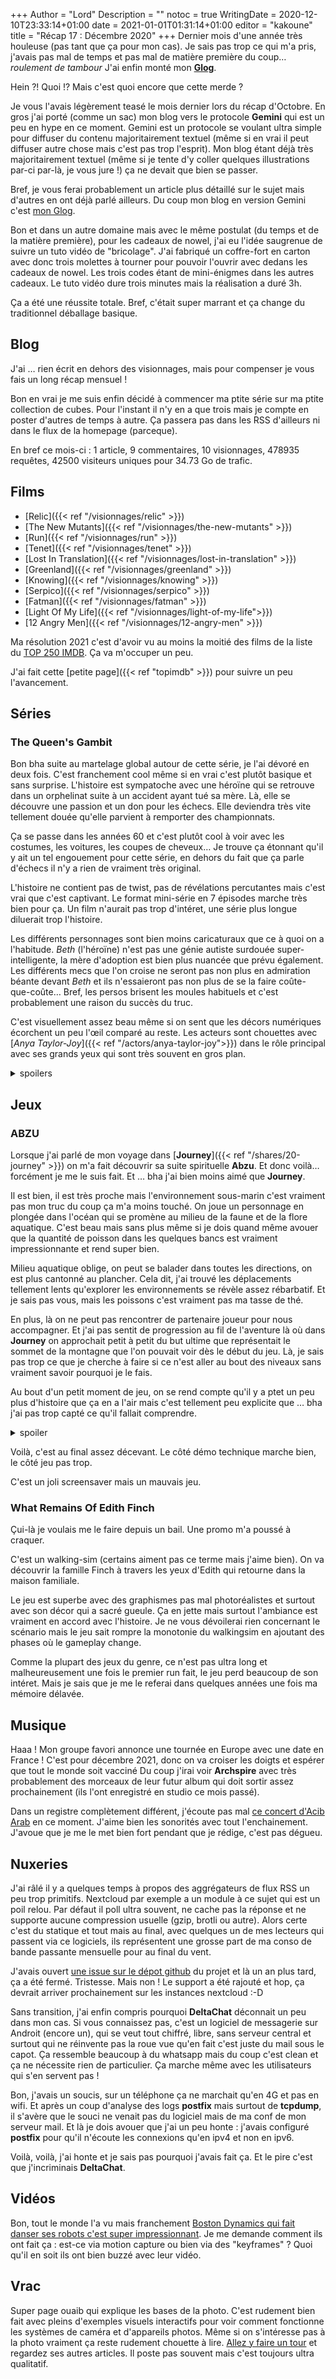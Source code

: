 +++
Author = "Lord"
Description = ""
notoc = true
WritingDate = 2020-12-10T23:33:14+01:00
date = 2021-01-01T01:31:14+01:00
editor = "kakoune"
title = "Récap 17 : Décembre 2020"
+++
Dernier mois d'une année très houleuse (pas tant que ça pour mon cas).
Je sais pas trop ce qui m'a pris, j'avais pas mal de temps et pas mal de matière première du coup…
*roulement de tambour*
J'ai enfin monté mon **[Glog](gemini://lord.re)**.

Hein ?! Quoi !?
Mais c'est quoi encore que cette merde ?

Je vous l'avais légèrement teasé le mois dernier lors du récap d'Octobre.
En gros j'ai porté (comme un sac) mon blog vers le protocole **Gemini** qui est un peu en hype en ce moment.
Gemini est un protocole se voulant ultra simple pour diffuser du contenu majoritairement textuel (même si en vrai il peut diffuser autre chose mais c'est pas trop l'esprit).
Mon blog étant déjà très majoritairement textuel (même si je tente d'y coller quelques illustrations par-ci par-là, je vous jure !) ça ne devait que bien se passer.

Bref, je vous ferai probablement un article plus détaillé sur le sujet mais d'autres en ont déjà parlé ailleurs.
Du coup mon blog en version Gemini c'est [mon Glog](gemini://lord.re).

Bon et dans un autre domaine mais avec le même postulat (du temps et de la matière première), pour les cadeaux de nowel, j'ai eu l'idée saugrenue de suivre un tuto vidéo de "bricolage".
J'ai fabriqué un coffre-fort en carton avec donc trois molettes à tourner pour pouvoir l'ouvrir avec dedans les cadeaux de nowel.
Les trois codes étant de mini-énigmes dans les autres cadeaux.
Le tuto vidéo dure trois minutes mais la réalisation a duré 3h.

Ça a été une réussite totale.
Bref, c'était super marrant et ça change du traditionnel déballage basique.

## Blog

J'ai … rien écrit en dehors des visionnages, mais pour compenser je vous fais un long récap mensuel !

Bon en vrai je me suis enfin décidé à commencer ma ptite série sur ma ptite collection de cubes.
Pour l'instant il n'y en a que trois mais je compte en poster d'autres de temps à autre.
Ça passera pas dans les RSS d'ailleurs ni dans le flux de la homepage (parceque).

En bref ce mois-ci : 1 article, 9 commentaires, 10 visionnages, 478935 requêtes, 42500 visiteurs uniques pour 34.73 Go de trafic.

## Films

  - [Relic]({{< ref "/visionnages/relic" >}})
  - [The New Mutants]({{< ref "/visionnages/the-new-mutants" >}})
  - [Run]({{< ref "/visionnages/run" >}})
  - [Tenet]({{< ref "/visionnages/tenet" >}})
  - [Lost In Translation]({{< ref "/visionnages/lost-in-translation" >}})
  - [Greenland]({{< ref "/visionnages/greenland" >}})
  - [Knowing]({{< ref "/visionnages/knowing" >}})
  - [Serpico]({{< ref "/visionnages/serpico" >}})
  - [Fatman]({{< ref "/visionnages/fatman" >}})
  - [Light Of My Life]({{< ref "/visionnages/light-of-my-life">}})
  - [12 Angry Men]({{< ref "/visionnages/12-angry-men" >}})

Ma résolution 2021 c'est d'avoir vu au moins la moitié des films de la liste du [TOP 250 IMDB](https://www.imdb.com/chart/top/?ref_=nv_mv_250).
Ça va m'occuper un peu.

J'ai fait cette [petite page]({{< ref "topimdb" >}}) pour suivre un peu l'avancement.
## Séries
### The Queen's Gambit
Bon bha suite au martelage global autour de cette série, je l'ai dévoré en deux fois.
C'est franchement cool même si en vrai c'est plutôt basique et sans surprise.
L'histoire est sympatoche avec une héroïne qui se retrouve dans un orphelinat suite à un accident ayant tué sa mère.
Là, elle se découvre une passion et un don pour les échecs.
Elle deviendra très vite tellement douée qu'elle parvient à remporter des championnats.

Ça se passe dans les années 60 et c'est plutôt cool à voir avec les costumes, les voitures, les coupes de cheveux…
Je trouve ça étonnant qu'il y ait un tel engouement pour cette série, en dehors du fait que ça parle d'échecs il n'y a rien de vraiment très original.

L'histoire ne contient pas de twist, pas de révélations percutantes mais c'est vrai que c'est captivant.
Le format mini-série en 7 épisodes marche très bien pour ça.
Un film n'aurait pas trop d'intéret, une série plus longue diluerait trop l'histoire.

Les différents personnages sont bien moins caricaturaux que ce à quoi on a l'habitude.
*Beth* (l'héroïne) n'est pas une génie autiste surdouée super-intelligente, la mère d'adoption est bien plus nuancée que prévu également.
Les différents mecs que l'on croise ne seront pas non plus en admiration béante devant *Beth* et ils n'essaieront pas non plus de se la faire coûte-que-coûte…
Bref, les persos brisent les moules habituels et c'est probablement une raison du succès du truc.

C'est visuellement assez beau même si on sent que les décors numériques écorchent un peu l'œil comparé au reste.
Les acteurs sont chouettes avec [*Anya Taylor-Joy*]({{< ref "/actors/anya-taylor-joy">}}) dans le rôle principal avec ses grands yeux qui sont très souvent en gros plan.

<details><summary>spoilers</summary>

Le point que je trouve un peu décevant c'est *Jolene* : déjà, ils ont pas mis [sa chanson](https://www.youtube.com/watch?v=Ixrje2rXLMA) mais surtout elle est ptet un peu trop gentille, non ?
À peine sortie de l'orphelinat, elle disparait complètement de l'hisoire.
*Beth* ne tente pas de garder contact, de la voir une fois ou deux, rien du tout.

Et quelques années plus tard, elle réapparait pile au bon moment (un deus ex machina) pour sortir l'héroïne de ses emmerdes.
Elle sacrifie ses économies sans trop y réflêchir, aveuglément sans rien en retour comme ça.
Ça me paraît un peu gros.
</details>
 
## Jeux
### ABZU
Lorsque j'ai parlé de mon voyage dans [**Journey**]({{< ref "/shares/20-journey" >}}) on m'a fait découvrir sa suite spirituelle **Abzu**.
Et donc voilà… forcément je me le suis fait.
Et … bha j'ai bien moins aimé que **Journey**.

Il est bien, il est très proche mais l'environnement sous-marin c'est vraiment pas mon truc du coup ça m'a moins touché.
On joue un personnage en plongée dans l'océan qui se promène au milieu de la faune et de la flore aquatique.
C'est beau mais sans plus même si je dois quand même avouer que la quantité de poisson dans les quelques bancs est vraiment impressionnante et rend super bien.

Milieu aquatique oblige, on peut se balader dans toutes les directions, on est plus cantonné au plancher.
Cela dit, j'ai trouvé les déplacements tellement lents qu'explorer les environnements se révèle assez rébarbatif.
Et je sais pas vous, mais les poissons c'est vraiment pas ma tasse de thé.

En plus, là on ne peut pas rencontrer de partenaire joueur pour nous accompagner.
Et j'ai pas sentit de progression au fil de l'aventure là où dans **Journey** on approchait petit à petit du but ultime que représentait le sommet de la montagne que l'on pouvait voir dès le début du jeu.
Là, je sais pas trop ce que je cherche à faire si ce n'est aller au bout des niveaux sans vraiment savoir pourquoi je le fais.

Au bout d'un petit moment de jeu, on se rend compte qu'il y a ptet un peu plus d'histoire que ça en a l'air mais c'est tellement peu explicite que … bha j'ai pas trop capté ce qu'il fallait comprendre.

<details><summary>spoiler</summary>
Visiblement notre personnage s'avère être une sorte de robot ou tout du moins une création mécanique de la part de … bha je sais pas quoi mais on a été fabriqué.

On a été fabriqué dans un tétrahèdre géant dans la flotte, on détruit des ptits tétrahèdres, on en détruit un gros…
Ha, mais du coup on s'est rebellé contre nos créateurs ?

Dans le même genre, par moment on a des ptits sous-marins qui nous accompagne pour nous éclairer un peu ou bien ouvrir deux trois passages qui nous entravent dans l'aventure…
Puis ces trucs disparaissent au changement de niveau.
Ha, pas plus d'explication.

</details>

Voilà, c'est au final assez décevant.
Le côté démo technique marche bien, le côté jeu pas trop.

C'est un joli screensaver mais un mauvais jeu.

### What Remains Of Edith Finch
Çui-là je voulais me le faire depuis un bail.
Une promo m'a poussé à craquer.

C'est un walking-sim (certains aiment pas ce terme mais j'aime bien).
On va découvrir la famille Finch à travers les yeux d'Edith qui retourne dans la maison familiale.

Le jeu est superbe avec des graphismes pas mal photoréalistes et surtout avec son décor qui a sacré gueule.
Ça en jette mais surtout l'ambiance est vraiment en accord avec l'histoire.
Je ne vous dévoilerai rien concernant le scénario mais le jeu sait rompre la monotonie du walkingsim en ajoutant des phases où le gameplay change.

Comme la plupart des jeux du genre, ce n'est pas ultra long et malheureusement une fois le premier run fait, le jeu perd beaucoup de son intéret.
Mais je sais que je me le referai dans quelques années une fois ma mémoire délavée.

## Musique
Haaa !
Mon groupe favori annonce une tournée en Europe avec une date en France !
C'est pour décembre 2021, donc on va croiser les doigts et espérer que tout le monde soit vacciné
Du coup j'irai voir **Archspire** avec très probablement des morceaux de leur futur album qui doit sortir assez prochainement (ils l'ont enregistré en studio ce mois passé).

Dans un registre complètement différent, j'écoute pas mal [ce concert d'Acib Arab](https://www.youtube.com/watch?v=Ptx3r6ab80I) en ce moment.
J'aime bien les sonorités avec tout l'enchainement.
J'avoue que je me le met bien fort pendant que je rédige, c'est pas dégueu.

## Nuxeries
J'ai râlé il y a quelques temps à propos des aggrégateurs de flux RSS un peu trop primitifs.
Nextcloud par exemple a un module à ce sujet qui est un poil relou.
Par défaut il poll ultra souvent, ne cache pas la réponse et ne supporte aucune compression usuelle (gzip, brotli ou autre).
Alors certe c'est du statique et tout mais au final, avec quelques un de mes lecteurs qui passent via ce logiciels, ils représentent une grosse part de ma conso de bande passante mensuelle pour au final du vent.

J'avais ouvert [une issue sur le dépot github](https://github.com/alexdebril/feed-io/issues/228) du projet et là un an plus tard, ça a été fermé.
Tristesse.
Mais non !
Le support a été rajouté et hop, ça devrait arriver prochainement sur les instances nextcloud :-D

Sans transition, j'ai enfin compris pourquoi **DeltaChat** déconnait un peu dans mon cas.
Si vous connaissez pas, c'est un logiciel de messagerie sur Androit (encore un), qui se veut tout chiffré, libre, sans serveur central et surtout qui ne réinvente pas la roue vue qu'en fait c'est juste du mail sous le capot.
Ça ressemble beaucoup à du whatsapp mais du coup c'est clean et ça ne nécessite rien de particulier.
Ça marche même avec les utilisateurs qui s'en servent pas !

Bon, j'avais un soucis, sur un téléphone ça ne marchait qu'en 4G et pas en wifi.
Et après un coup d'analyse des logs **postfix** mais surtout de **tcpdump**, il s'avère que le souci ne venait pas du logiciel mais de ma conf de mon serveur mail.
Et là je dois avouer que j'ai un peu honte : j'avais configuré **postfix** pour qu'il n'écoute les connexions qu'en ipv4 et non en ipv6.

Voilà, voilà, j'ai honte et je sais pas pourquoi j'avais fait ça.
Et le pire c'est que j'incriminais **DeltaChat**.

## Vidéos
Bon, tout le monde l'a vu mais franchement [Boston Dynamics qui fait danser ses robots c'est super impressionnant](https://www.youtube.com/watch?v=fn3KWM1kuAw).
Je me demande comment ils ont fait ça : est-ce via motion capture ou bien via des "keyframes" ?
Quoi qu'il en soit ils ont bien buzzé avec leur vidéo.

## Vrac
Super page ouaib qui explique les bases de la photo.
C'est rudement bien fait avec pleins d'exemples visuels interactifs pour voir comment fonctionne les systèmes de caméra et d'appareils photos.
Même si on s'intéresse pas à la photo vraiment ça reste rudement chouette à lire.
[Allez y faire un tour](https://ciechanow.ski/cameras-and-lenses/) et regardez ses autres articles.
Il poste pas souvent mais c'est toujours ultra qualitatif.
